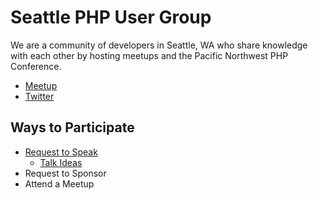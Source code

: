 # Seattle PHP User Group

We are a community of developers in Seattle, WA who share knowledge with each other by hosting meetups and the Pacific Northwest PHP Conference. 

* [Meetup](https://www.meetup.com/seaphp/)
* [Twitter](https://twitter.com/seaphp)

## Ways to Participate

* [Request to Speak](request-to-speak.md)
    - [Talk Ideas](talk-ideas.md)
* Request to Sponsor
* Attend a Meetup
